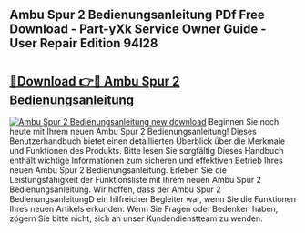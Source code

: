 ## Ambu Spur 2 Bedienungsanleitung PDf Free Download - Part-yXk Service Owner Guide - User Repair Edition 94I28

# <h2><a href="http://df4qte9.blite.top/?on=Ambu+Spur+2+Bedienungsanleitung">🔗Download 👉🔴 Ambu Spur 2 Bedienungsanleitung</a></h2>

[![Ambu Spur 2 Bedienungsanleitung new download](https://i.imgur.com/lujVjoI.png)](http://df4qte9.blite.top/?on=Ambu+Spur+2+Bedienungsanleitung)
Beginnen Sie noch heute mit Ihrem neuen Ambu Spur 2 Bedienungsanleitung! Dieses Benutzerhandbuch bietet einen detaillierten Überblick über die Merkmale und Funktionen des Produkts. Bitte lesen Sie sorgfältig Dieses Handbuch enthält wichtige Informationen zum sicheren und effektiven Betrieb Ihres neuen Ambu Spur 2 Bedienungsanleitung. Erleben Sie die Leistungsfähigkeit der Funktionsliste mit Ihrem neuen Ambu Spur 2 Bedienungsanleitung. Wir hoffen, dass der Ambu Spur 2 BedienungsanleitungD ein hilfreicher Begleiter war, wenn Sie die Funktionen Ihres neuen Artikels erkunden. Wenn Sie Fragen oder Bedenken haben, zögern Sie bitte nicht, sich an unser Kundendienstteam zu wenden.

